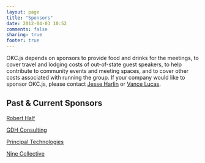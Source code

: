 ```yaml
---
layout: page
title: "Sponsors"
date: 2012-04-03 10:52
comments: false
sharing: true
footer: true
---
```


OKC.js depends on sponsors to provide food and drinks for the meetings, to cover travel and lodging costs of out-of-state guest speakers, to help contribute to community events and meeting spaces, and to cover other costs associated with running the group. If your company would like to sponsor OKC.js, please contact [Jesse Harlin](mailto:harlinjesse@gmail.com) or [Vance Lucas](mailto:vance@vancelucas.com).


Past & Current Sponsors
-----------------------

[Robert Half](http://www.roberthalf.com/)

[GDH Consulting](http://www.gdhconsulting.com/)

[Principal Technologies](http://www.principaltechnologies.com/)

[Nine Collective](http://ninecollective.com/)